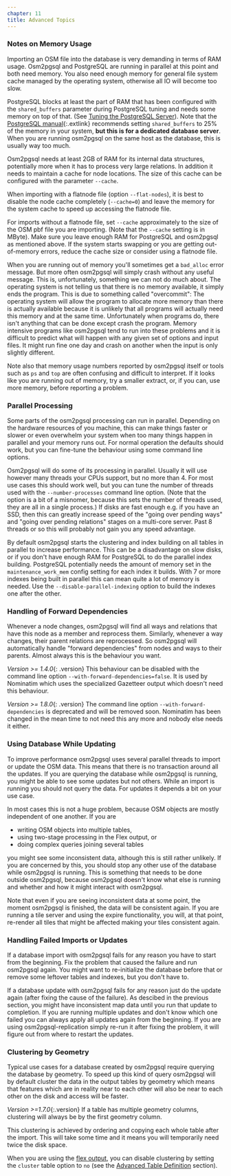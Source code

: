 ```yaml
---
chapter: 11
title: Advanced Topics
---
```


### Notes on Memory Usage

Importing an OSM file into the database is very demanding in terms of RAM
usage. Osm2pgsql and PostgreSQL are running in parallel at this point and both
need memory. You also need enough memory for general file system cache managed
by the operating system, otherwise all IO will become too slow.

PostgreSQL blocks at least the part of RAM that has been configured with the
`shared_buffers` parameter during PostgreSQL tuning and needs some memory on
top of that. (See [Tuning the PostgreSQL
Server](#tuning-the-postgresql-server)). Note that the [PostgreSQL
manual](https://www.postgresql.org/docs/current/runtime-config-resource.html){:.extlink}
recommends setting `shared_buffers` to 25% of the memory in your system, **but
this is for a dedicated database server**. When you are running osm2pgsql on
the same host as the database, this is usually way too much.

Osm2pgsql needs at least 2GB of RAM for its internal data structures,
potentially more when it has to process very large relations. In addition it
needs to maintain a cache for node locations. The size of this cache can be
configured with the parameter `--cache`.

When importing with a flatnode file (option `--flat-nodes`), it is best to
disable the node cache completely (`--cache=0`) and leave the memory for the
system cache to speed up accessing the flatnode file.

For imports without a flatnode file, set `--cache` approximately to the size of
the OSM pbf file you are importing. (Note that the `--cache` setting is in
MByte). Make sure you leave enough RAM for PostgreSQL and osm2pgsql as
mentioned above. If the system starts swapping or you are getting out-of-memory
errors, reduce the cache size or consider using a flatnode file.

When you are running out of memory you'll sometimes get a `bad_alloc` error
message. But more often osm2pgsql will simply crash without any useful message.
This is, unfortunately, something we can not do much about. The operating
system is not telling us that there is no memory available, it simply ends
the program. This is due to something called "overcommit": The operating
system will allow the program to allocate more memory than there is actually
available because it is unlikely that all programs will actually need this
memory and at the same time. Unfortunately when programs do, there isn't
anything that can be done except crash the program. Memory intensive programs
like osm2pgsql tend to run into these problems and it is difficult to predict
what will happen with any given set of options and input files. It might run
fine one day and crash on another when the input is only slightly different.

Note also that memory usage numbers reported by osm2pgsql itself or tools such
as `ps` and `top` are often confusing and difficult to interpret. If it looks
like you are running out of memory, try a smaller extract, or, if you can, use
more memory, before reporting a problem.

### Parallel Processing

Some parts of the osm2pgsql processing can run in parallel. Depending on the
hardware resources of you machine, this can make things faster or slower or
even overwhelm your system when too many things happen in parallel and your
memory runs out. For normal operation the defaults should work, but you can
fine-tune the behaviour using some command line options.

Osm2pgsql will do some of its processing in parallel. Usually it will use
however many threads your CPUs support, but no more than 4. For most use
cases this should work well, but you can tune the number of threads used
with the `--number-processes` command line option. (Note that the option is
a bit of a misnomer, because this sets the number of threads used, they are
all in a single process.) If disks are fast enough e.g. if you have an SSD,
then this can greatly increase speed of the "going over pending ways" and
"going over pending relations" stages on a multi-core server. Past 8 threads
or so this will probably not gain you any speed advantage.

By default osm2pgsql starts the clustering and index building on all tables in
parallel to increase performance. This can be a disadvantage on slow disks, or
if you don't have enough RAM for PostgreSQL to do the parallel index building.
PostgreSQL potentially needs the amount of memory set in the
`maintenance_work_mem` config setting for each index it builds. With 7 or more
indexes being built in parallel this can mean quite a lot of memory is needed.
Use the `--disable-parallel-indexing` option to build the indexes one after
the other.

### Handling of Forward Dependencies

Whenever a node changes, osm2pgsql will find all ways and relations that have
this node as a member and reprocess them. Similarly, whenever a way changes,
their parent relations are reprocessed. So osm2pgsql will automatically handle
"forward dependencies" from nodes and ways to their parents. Almost always this
is the behaviour you want.

*Version >= 1.4.0*{: .version} This behaviour can be disabled with the command
line option `--with-forward-dependencies=false`. It is used by Nominatim which
uses the specialized Gazetteer output which doesn't need this behaviour.

*Version >= 1.8.0*{: .version} The command line option
`--with-forward-dependencies` is deprecated and will be removed soon. Nominatim
has been changed in the mean time to not need this any more and nobody else
needs it either.

### Using Database While Updating

To improve performance osm2pgsql uses several parallel threads to import or
update the OSM data. This means that there is no transaction around all
the updates. If you are querying the database while osm2pgsql is running, you
might be able to see some updates but not others. While an import is running
you should not query the data. For updates it depends a bit on your use case.

In most cases this is not a huge problem, because OSM objects are mostly
independent of one another. If you are

* writing OSM objects into multiple tables,
* using two-stage processing in the Flex output, or
* doing complex queries joining several tables

you might see some inconsistent data, although this is still rather unlikely.
If you are concerned by this, you should stop any other use of the database
while osm2pgsql is running. This is something that needs to be done outside
osm2pgsql, because osm2pgsql doesn't know what else is running and whether and
how it might interact with osm2pgsql.

Note that even if you are seeing inconsistent data at some point, the moment
osm2pgsql is finished, the data will be consistent again. If you are running a
tile server and using the expire functionality, you will, at that point,
re-render all tiles that might be affected making your tiles consistent again.

### Handling Failed Imports or Updates

If a database import with osm2pgsql fails for any reason you have to start from
the beginning. Fix the problem that caused the failure and run osm2pgsql again.
You might want to re-initialize the database before that or remove some
leftover tables and indexes, but you don't have to.

If a database update with osm2pgsql fails for any reason just do the update
again (after fixing the cause of the failure). As descibed in the previous
section, you might have inconsistent map data until you run that update to
completion. If you are running multiple updates and don't know which one failed
you can always apply all updates again from the beginning. If you are using
osm2pgsql-replication simply re-run it after fixing the problem, it will figure
out from where to restart the updates.

### Clustering by Geometry

Typical use cases for a database created by osm2pgsql require querying the
database by geometry. To speed up this kind of query osm2pgsql will by default
cluster the data in the output tables by geometry which means that features
which are in reality near to each other will also be near to each other on
the disk and access will be faster.

*Version >=1.7.0*{:.version} If a table has multiple geometry columns,
clustering will always be by the first geometry column.

This clustering is achieved by ordering and copying each whole table after
the import. This will take some time and it means you will temporarily need
twice the disk space.

When you are using the [flex output](#the-flex-output), you can disable
clustering by setting the `cluster` table option to `no` (see the
[Advanced Table Definition](#advanced-table-definition) section).

